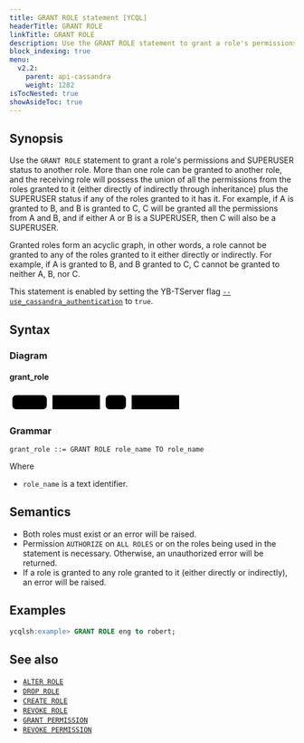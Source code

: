 ```yaml
---
title: GRANT ROLE statement [YCQL]
headerTitle: GRANT ROLE
linkTitle: GRANT ROLE
description: Use the GRANT ROLE statement to grant a role's permissions and SUPERUSER status to another role.
block_indexing: true
menu:
  v2.2:
    parent: api-cassandra
    weight: 1282
isTocNested: true
showAsideToc: true
---
```


## Synopsis

Use the `GRANT ROLE` statement to grant a role's permissions and SUPERUSER status to another role. More than one role can be granted to another role, and the receiving role will possess the union of all the permissions from the roles granted to it (either directly of indirectly through inheritance) plus the SUPERUSER status if any of the roles granted to it has it. For example, if A is granted to B, and B is granted to C, C will be granted all the permissions from A and B, and if either A or B is a SUPERUSER, then C will also be a SUPERUSER.

Granted roles form an acyclic graph, in other words, a role cannot be granted to any of the roles granted to it either directly or indirectly. For example, if A is granted to B, and B granted to C, C cannot be granted to neither A, B, nor C.

This statement is enabled by setting the YB-TServer flag [`--use_cassandra_authentication`](../../../reference/configuration/yb-tserver/#config-flags) to `true`.

## Syntax

### Diagram

#### grant_role

<svg class="rrdiagram" version="1.1" xmlns:xlink="http://www.w3.org/1999/xlink" xmlns="http://www.w3.org/2000/svg" width="305" height="35" viewbox="0 0 305 35"><path class="connector" d="M0 22h5m61 0h10m84 0h10m36 0h10m84 0h5"/><rect class="literal" x="5" y="5" width="61" height="25" rx="7"/><text class="text" x="15" y="22">GRANT</text><a xlink:href="../grammar_diagrams#role-name"><rect class="rule" x="76" y="5" width="84" height="25"/><text class="text" x="86" y="22">role_name</text></a><rect class="literal" x="170" y="5" width="36" height="25" rx="7"/><text class="text" x="180" y="22">TO</text><a xlink:href="../grammar_diagrams#role-name"><rect class="rule" x="216" y="5" width="84" height="25"/><text class="text" x="226" y="22">role_name</text></a></svg>

### Grammar
```
grant_role ::= GRANT ROLE role_name TO role_name
```

Where

- `role_name` is a text identifier.

## Semantics

- Both roles must exist or an error will be raised.
- Permission `AUTHORIZE` on `ALL ROLES` or on the roles being used in the statement is necessary. Otherwise, an unauthorized error will be returned.
- If a role is granted to any role granted to it (either directly or indirectly), an error will be raised.

## Examples

```sql
ycqlsh:example> GRANT ROLE eng to robert;
```

## See also

- [`ALTER ROLE`](../ddl_alter_role)
- [`DROP ROLE`](../ddl_drop_role)
- [`CREATE ROLE`](../ddl_create_role)
- [`REVOKE ROLE`](../ddl_revoke_role)
- [`GRANT PERMISSION`](../ddl_grant_permission)
- [`REVOKE PERMISSION`](../ddl_revoke_permission)

